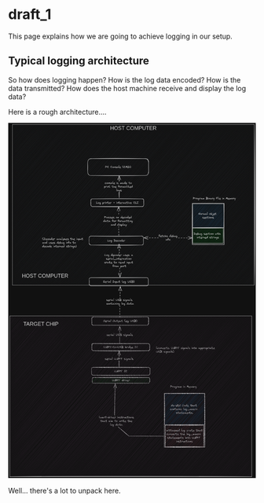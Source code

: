 # draft_1

This page explains how we are going to achieve logging in our setup.  

## Typical logging architecture  

So how does logging happen? How is the log data encoded? How is the data transmitted? How does the host machine receive and display the log data?  

Here is a rough architecture....  

![Alt text](img/logging_architecture_lvl_0.png)  

Well... there's a lot to unpack here.  

### 

